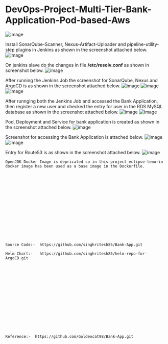 # DevOps-Project-Multi-Tier-Bank-Application-Pod-based-Aws
![image](https://github.com/user-attachments/assets/d40c955c-36c3-4afb-bc70-8ac04bf61785)

Install SonarQube-Scanner, Nexus-Artifact-Uploader and pipeline-utility-step plugins in Jenkins as shown in the screenshot attached below.
![image](https://github.com/user-attachments/assets/97fb0f58-35a5-4b77-8984-bfa876cc6073)

On jenkins slave do the changes in file **/etc/resolv.conf** as shown in screenshot below.
![image](https://github.com/user-attachments/assets/b42b3653-6ba7-4225-85d6-788d291729fc)

After running the Jenkins Job the screenshot for SonarQube, Nexus and ArgoCD is as shown in the screenshot attached below.
![image](https://github.com/user-attachments/assets/3cc49309-b88c-4333-b6cb-7dad91c64185)
![image](https://github.com/user-attachments/assets/f4fa473d-c6db-47c3-a439-a92ef8b0b31e)
![image](https://github.com/user-attachments/assets/8b99d97a-e3f1-44f9-88d6-eb64cbe85d89)

After runnging both the Jenkins Job and accessed the Bank Application, then register a new user and checked the entry for user in the RDS MySQL database as shown in the screenshot attached below.
![image](https://github.com/user-attachments/assets/02b3c695-cc50-4c54-9619-e2d31e202f2a)
![image](https://github.com/user-attachments/assets/e29b643e-9986-43a3-88e8-1ef8fee86e8f)

Pod, Deployment and Service for bank application is created as shown in the screenshot attached below.
![image](https://github.com/user-attachments/assets/fef56360-c759-4fa4-bff0-8cb581912fdc)

Screenshot for accessing the Bank Application is attached below.
![image](https://github.com/user-attachments/assets/5be10390-1be4-4b65-9395-7678d97fdd13)
![image](https://github.com/user-attachments/assets/2c41f673-7660-4482-82b3-76e02ed2e959)

Entry for Route53 is as shown in the screenshot attached below.
![image](https://github.com/user-attachments/assets/b239f6e2-6c1c-4a83-a058-980ec941ed03)

```
OpenJDK Docker Image is depricated so in this project eclipse-temurin docker image has been used as a base image in the Dockerfile. 
```

<br><br/>
<br><br/>
<br><br/>
<br><br/>
<br><br/>
<br><br/>
```
Source Code:-  https://github.com/singhritesh85/Bank-App.git

Helm Chart:-   https://github.com/singhritesh85/helm-repo-for-ArgoCD.git
```
<br><br/>
<br><br/>
<br><br/>
<br><br/>
<br><br/>
<br><br/>
```
Reference:-  https://github.com/Goldencat98/Bank-App.git
```

